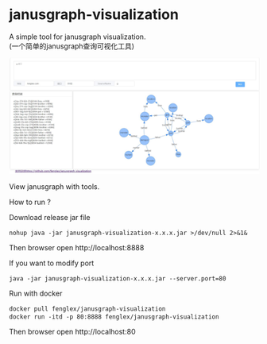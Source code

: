 # janusgraph-visualization
A simple tool for janusgraph visualization.  
(一个简单的janusgraph查询可视化工具)

![Alt text](img/0-2.jpg)

View janusgraph with tools.

How to run ?

Download release jar file
```$xslt
nohup java -jar janusgraph-visualization-x.x.x.jar >/dev/null 2>&1&
```

Then browser open http://localhost:8888

If you want to modify port
```$xslt
java -jar janusgraph-visualization-x.x.x.jar --server.port=80
```
Run with docker 
```aidl
docker pull fenglex/janusgraph-visualization
docker run -itd -p 80:8888 fenglex/janusgraph-visualization
```
Then browser open http://localhost:80

